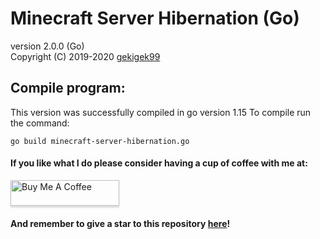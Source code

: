 # Minecraft Server Hibernation (Go)
version 2.0.0 (Go)  
Copyright (C) 2019-2020 [gekigek99](https://github.com/gekigek)  

## Compile program:
This version was successfully compiled in go version 1.15
To compile run the command:
```
go build minecraft-server-hibernation.go
```

#### If you like what I do please consider having a cup of coffee with me at:  

<a href="https://www.buymeacoffee.com/gekigek99" target="_blank"><img src="https://www.buymeacoffee.com/assets/img/custom_images/orange_img.png" alt="Buy Me A Coffee" style="height: 41px !important;width: 174px !important;box-shadow: 0px 3px 2px 0px rgba(190, 190, 190, 0.5) !important;-webkit-box-shadow: 0px 3px 2px 0px rgba(190, 190, 190, 0.5) !important;" ></a>

#### And remember to give a star to this repository [here](https://github.com/gekigek99/minecraft-server-hibernation)!